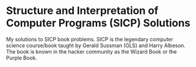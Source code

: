 # Structure and Interpretation of Computer Programs (SICP) Solutions
My solutions to SICP book problems. SICP is the legendary computer science course/book taught by Gerald Sussman (GLS) and Harry Albeson. The book is known in the hacker community as the Wizard Book or the Purple Book.
